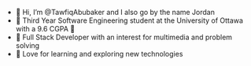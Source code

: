 - 👋 Hi, I’m @TawfiqAbubaker and I also go by the name Jordan
- 👀 Third Year Software Engineering student at the University of Ottawa with a 9.6 CGPA 🥸
- 🌟 Full Stack Developer with an interest for multimedia and problem solving
- 🤝 Love for learning and exploring new technologies

<!---
TawfiqAbubaker/TawfiqAbubaker is a ✨ special ✨ repository because its `README.md` (this file) appears on your GitHub profile.
You can click the Preview link to take a look at your changes.
--->
